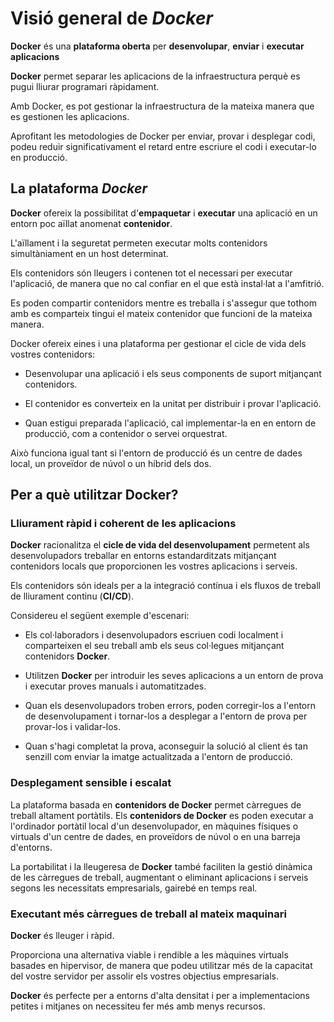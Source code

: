 # Visió general de *Docker*

**Docker** és una **plataforma oberta** per **desenvolupar**, **enviar** i **executar aplicacions**

**Docker** permet separar les aplicacions de la infraestructura perquè es pugui lliurar programari ràpidament.

Amb Docker, es pot gestionar la infraestructura de la mateixa manera que es gestionen les aplicacions.

Aprofitant les metodologies de Docker per enviar, provar i desplegar codi, podeu reduir significativament el retard entre escriure el codi i executar-lo en producció.

## La plataforma *Docker*

**Docker** ofereix la possibilitat d'**empaquetar** i **executar** una aplicació en un entorn poc aïllat anomenat **contenidor**.

L'aïllament i la seguretat permeten executar molts contenidors simultàniament en un host determinat.

Els contenidors són lleugers i contenen tot el necessari per executar l'aplicació, de manera que no cal confiar en el que està instal·lat a l'amfitrió.

Es poden compartir contenidors mentre es treballa i s'assegur que tothom amb es comparteix tingui el mateix contenidor que funcioni de la mateixa manera.

Docker ofereix eines i una plataforma per gestionar el cicle de vida dels vostres contenidors:

* Desenvolupar una aplicació i els seus components de suport mitjançant contenidors.

* El contenidor es converteix en la unitat per distribuir i provar l'aplicació.

* Quan estigui preparada l'aplicació, cal implementar-la en en entorn de producció, com a contenidor o servei orquestrat. 

Això funciona igual tant si l'entorn de producció és un centre de dades local, un proveïdor de núvol o un híbrid dels dos.

## Per a què utilitzar Docker?

### Lliurament ràpid i coherent de les aplicacions

**Docker** racionalitza el **cicle de vida del desenvolupament** permetent als desenvolupadors treballar en entorns estandarditzats mitjançant contenidors locals que proporcionen les vostres aplicacions i serveis.

Els contenidors són ideals per a la integració contínua i els fluxos de treball de lliurament continu (**CI/CD**).

Considereu el següent exemple d'escenari:

* Els col·laboradors i desenvolupadors escriuen codi localment i comparteixen el seu treball amb els seus col·legues mitjançant contenidors **Docker**.

* Utilitzen **Docker** per introduir les seves aplicacions a un entorn de prova i executar proves manuals i automatitzades.

* Quan els desenvolupadors troben errors, poden corregir-los a l'entorn de desenvolupament i tornar-los a desplegar a l'entorn de prova per provar-los i validar-los.

* Quan s'hagi completat la prova, aconseguir la solució al client és tan senzill com enviar la imatge actualitzada a l'entorn de producció.

### Desplegament sensible i escalat

La plataforma basada en **contenidors de Docker** permet càrregues de treball altament portàtils. Els **contenidors de Docker** es poden executar a l'ordinador portàtil local d'un desenvolupador, en màquines físiques o virtuals d'un centre de dades, en proveïdors de núvol o en una barreja d'entorns.

La portabilitat i la lleugeresa de **Docker** també faciliten la gestió dinàmica de les càrregues de treball, augmentant o eliminant aplicacions i serveis segons les necessitats empresarials, gairebé en temps real.

### Executant més càrregues de treball al mateix maquinari

**Docker** és lleuger i ràpid.

Proporciona una alternativa viable i rendible a les màquines virtuals basades en hipervisor, de manera que podeu utilitzar més de la capacitat del vostre servidor per assolir els vostres objectius empresarials.

**Docker** és perfecte per a entorns d'alta densitat i per a implementacions petites i mitjanes on necessiteu fer més amb menys recursos.
